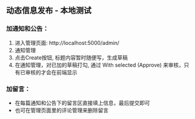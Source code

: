 
## 动态信息发布 - 本地测试

### 加通知和公告：
1. 进入管理页面:   http://localhost:5000/admin/   
2. 通知管理 
3. 点击Create按钮, 标题内容暂时随便写，生成草稿
4. 在通知管理，对已加的草稿打勾, 通过 With selected (Approve) 来审核，只有已审核的才会在前端显示

### 加留言：
- 在每篇通知和公告下的留言区直接填上信息，最后提交即可
- 也可在管理页面里的评论管理来删除留言

